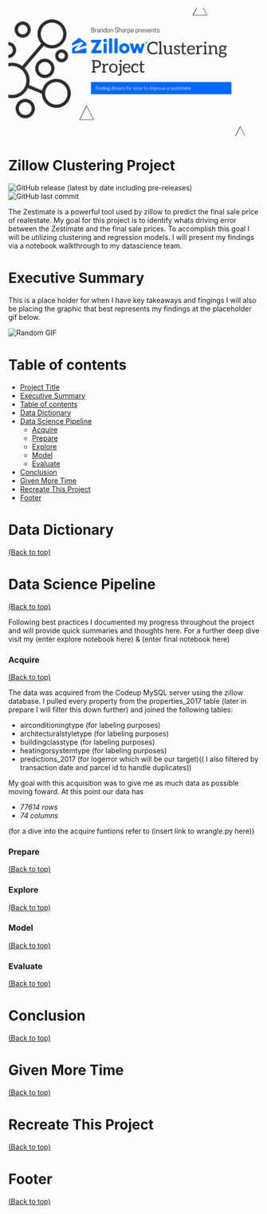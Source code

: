 <!-- Add banner here -->
![Banner](https://github.com/brandon-sharpe/Zillow-Clustering-Project/blob/main/Zillow.gif)

# Zillow Clustering Project

<!-- Add buttons here -->

![GitHub release (latest by date including pre-releases)](https://img.shields.io/badge/release-draft-yellow)
![GitHub last commit](https://img.shields.io/badge/last%20commit-Sep%202021-green)

<!-- Describe your project in brief -->
The Zestimate is a powerful tool used by zillow to predict the final sale price of realestate. My goal for this project is to identify whats driving error between the Zestimate and the final sale prices. To accomplish this goal I will be utilizing clustering and regression models. I will present my findings via a notebook walkthrough to my datascience team.   



# Executive Summary
<!-- Add a demo for your project -->

This is a place holder for when I have key takeaways and fingings
I will also be placing the graphic that best represents my findings at the placeholder gif below. 

![Random GIF](https://media.giphy.com/media/ZVik7pBtu9dNS/giphy.gif)

# Table of contents
<!-- Add a table of contents for your project -->

- [Project Title](#project-title)
- [Executive Summary](#executive-summary)
- [Table of contents](#table-of-contents)
- [Data Dictionary](#data-dictionary)
- [Data Science Pipeline](#data-science-pipline)
    - [Acquire](#acquire)
    - [Prepare](#prepare)
    - [Explore](#explore)
    - [Model](#model)
    - [Evaluate](#evaluate)
- [Conclusion](#conclusion)
- [Given More Time](#given-more-time)
- [Recreate This Project](#recreate-this-project)
- [Footer](#footer)

# Data Dictionary
[(Back to top)](#table-of-contents)
<!-- Drop that sweet sweet dictionary here-->

# Data Science Pipeline
[(Back to top)](#table-of-contents)
<!-- Describe your Data Science Pipeline process -->
Following best practices I documented my progress throughout the project and will provide quick summaries and thoughts here. For a further deep dive visit my (enter explore notebook here) & (enter final notebook here)

### Acquire
[(Back to top)](#table-of-contents)
<!-- Describe your acquire process -->
The data was acquired from the Codeup MySQL server using the zillow database. I pulled every property from the properties_2017 table (later in prepare I will filter this down further) and joined the following tables:

- airconditioningtype (for labeling purposes)
- architecturalstyletype (for labeling purposes)
- buildingclasstype (for labeling purposes)
- heatingorsystemtype (for labeling purposes)
- predictions_2017 (for logerror which will be our target)(( I also filtered by transaction date and parcel id to handle duplicates))

My goal with this acquisition was to give me as much data as possible moving foward.
At this point our data has
* *77614 rows*
* *74 columns*

(for a dive into the acquire funtions refer to (insert link to wrangle.py here))

### Prepare
[(Back to top)](#table-of-contents)
<!-- Describe your prepare process -->

### Explore
[(Back to top)](#table-of-contents)
<!-- Describe your explore process -->

### Model
[(Back to top)](#table-of-contents)
<!-- Describe your modeling process -->

### Evaluate
[(Back to top)](#table-of-contents)
<!-- Describe your evaluation process -->


# Conclusion
[(Back to top)](#table-of-contents)
<!-- Wrap up with conclusions and takeaways -->


# Given More Time
[(Back to top)](#table-of-contents)
<!-- LET THEM KNOW WHAT YOU WISH YOU COULD HAVE DONE-->

# Recreate This Project
[(Back to top)](#table-of-contents)
<!-- How can they do what you do?-->

# Footer
[(Back to top)](#table-of-contents)
<!-- LET THEM KNOW WHO YOU ARE (linkedin links) close with a joke. -->


